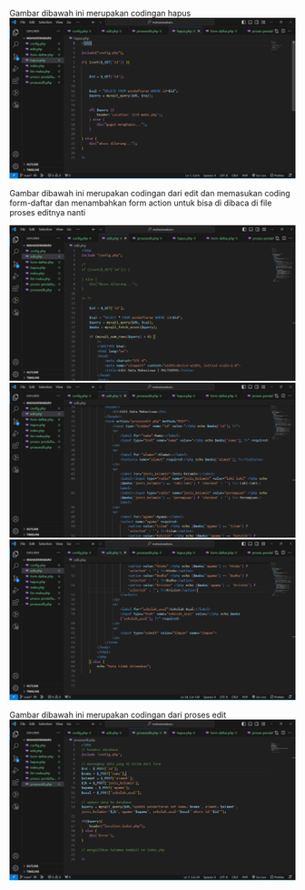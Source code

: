 Gambar dibawah ini merupakan codingan hapus
![alt text](https://github.com/FARAZIFTAN/PWB231/blob/main/Chapter09/714230064_A.M.%20Faraziftan/Capture1.PNG?raw=true)




Gambar dibawah ini merupakan codingan dari edit dan memasukan coding form-daftar dan menambahkan form action untuk bisa di dibaca di file proses editnya nanti


![alt text](https://github.com/FARAZIFTAN/PWB231/blob/main/Chapter09/714230064_A.M.%20Faraziftan/Capture2.PNG?raw=true)
![alt text](https://github.com/FARAZIFTAN/PWB231/blob/main/Chapter09/714230064_A.M.%20Faraziftan/Capture3.PNG?raw=true)
![alt text](https://github.com/FARAZIFTAN/PWB231/blob/main/Chapter09/714230064_A.M.%20Faraziftan/Capture4.PNG?raw=true)




Gambar dibawah ini merupakan codingan dari proses edit 
![alt text](https://github.com/FARAZIFTAN/PWB231/blob/main/Chapter09/714230064_A.M.%20Faraziftan/Capture5.PNG?raw=true)
